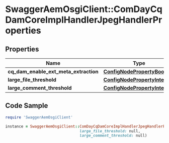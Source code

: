 # SwaggerAemOsgiClient::ComDayCqDamCoreImplHandlerJpegHandlerProperties

## Properties

Name | Type | Description | Notes
------------ | ------------- | ------------- | -------------
**cq_dam_enable_ext_meta_extraction** | [**ConfigNodePropertyBoolean**](ConfigNodePropertyBoolean.md) |  | [optional] 
**large_file_threshold** | [**ConfigNodePropertyInteger**](ConfigNodePropertyInteger.md) |  | [optional] 
**large_comment_threshold** | [**ConfigNodePropertyInteger**](ConfigNodePropertyInteger.md) |  | [optional] 

## Code Sample

```ruby
require 'SwaggerAemOsgiClient'

instance = SwaggerAemOsgiClient::ComDayCqDamCoreImplHandlerJpegHandlerProperties.new(cq_dam_enable_ext_meta_extraction: null,
                                 large_file_threshold: null,
                                 large_comment_threshold: null)
```


